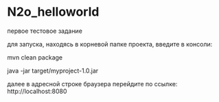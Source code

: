 # N2o_helloworld
первое тестовое задание

для запуска, находясь в корневой папке проекта,  введите в консоли:

mvn clean package

java -jar target/myproject-1.0.jar

далее в адресной строке браузера перейдите по ссылке:
http://localhost:8080



